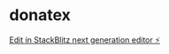 # donatex

[Edit in StackBlitz next generation editor ⚡️](https://stackblitz.com/~/github.com/kkrishguptaa/donatex)